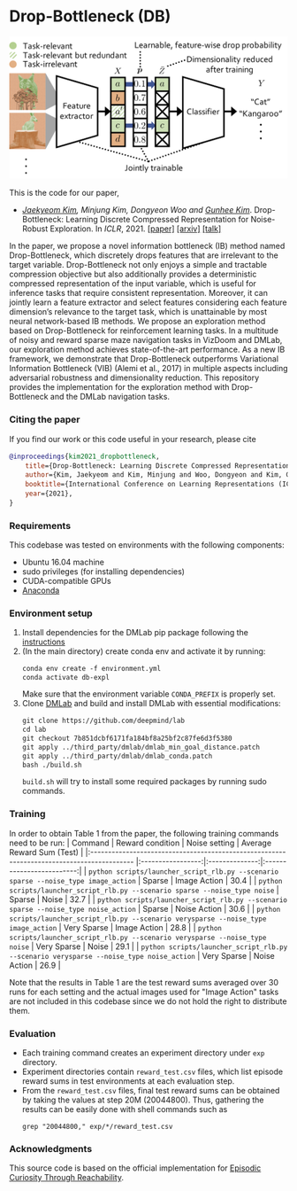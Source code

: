 # Drop-Bottleneck (DB)

![overview](assets/db_overview.png)

This is the code for our paper,
* *[Jaekyeom Kim](https://jaekyeom.github.io/), Minjung Kim, Dongyeon Woo and [Gunhee Kim](http://vision.snu.ac.kr/gunhee/)*. Drop-Bottleneck: Learning Discrete Compressed Representation for Noise-Robust Exploration. In *ICLR*, 2021. [[paper]](https://openreview.net/pdf?id=1rxHOBjeDUW) [[arxiv]](https://arxiv.org/abs/2103.12300) [[talk]](https://iclr.cc/virtual/2021/poster/3127)

In the paper, we propose a novel information bottleneck (IB) method named Drop-Bottleneck, which discretely drops features that are irrelevant to the target variable.
Drop-Bottleneck not only enjoys a simple and tractable compression objective but also additionally provides a deterministic compressed representation of the input variable, which is useful for inference tasks that require consistent representation.
Moreover, it can jointly learn a feature extractor and select features considering each feature dimension’s relevance to the target task, which is unattainable by most neural network-based IB methods.
We propose an exploration method based on Drop-Bottleneck for reinforcement learning tasks.
In a multitude of noisy and reward sparse maze navigation tasks in VizDoom and DMLab, our exploration method achieves state-of-the-art performance.
As a new IB framework, we demonstrate that Drop-Bottleneck outperforms Variational Information Bottleneck (VIB) (Alemi et al., 2017) in multiple aspects including adversarial robustness and dimensionality reduction.
This repository provides the implementation for the exploration method with Drop-Bottleneck and the DMLab navigation tasks.

### Citing the paper
If you find our work or this code useful in your research, please cite

```bibtex
@inproceedings{kim2021_dropbottleneck,
    title={Drop-Bottleneck: Learning Discrete Compressed Representation for Noise-Robust Exploration},
    author={Kim, Jaekyeom and Kim, Minjung and Woo, Dongyeon and Kim, Gunhee},
    booktitle={International Conference on Learning Representations (ICLR)},
    year={2021},
}
```

### Requirements
This codebase was tested on environments with the following components:
* Ubuntu 16.04 machine
* sudo privileges (for installing dependencies)
* CUDA-compatible GPUs
* [Anaconda](https://docs.anaconda.com/anaconda/install/)

### Environment setup
1. Install dependencies for the DMLab pip package following the [instructions](https://github.com/deepmind/lab/tree/master/python/pip_package)
2. (In the main directory) create conda env and activate it by running:
    ```
    conda env create -f environment.yml
    conda activate db-expl
    ```
    Make sure that the environment variable `CONDA_PREFIX` is properly set.
3. Clone [DMLab](https://github.com/deepmind/lab) and build and install DMLab with essential modifications:
    ```
    git clone https://github.com/deepmind/lab
    cd lab
    git checkout 7b851dcbf6171fa184bf8a25bf2c87fe6d3f5380
    git apply ../third_party/dmlab/dmlab_min_goal_distance.patch
    git apply ../third_party/dmlab/dmlab_conda.patch
    bash ./build.sh
    ```
    `build.sh` will try to install some required packages by running sudo commands.


### Training

In order to obtain Table 1 from the paper, the following training commands need to be run:
| Command                                                                                    | Reward condition  | Noise setting  | Average Reward Sum (Test) |
|:------------------------------------------------------------------------------------------ |:-----------------:|:--------------:|:-------------------------:|
| `python scripts/launcher_script_rlb.py --scenario sparse --noise_type image_action`        |       Sparse      |  Image Action  |            30.4           |
| `python scripts/launcher_script_rlb.py --scenario sparse --noise_type noise`               |       Sparse      |      Noise     |            32.7           |
| `python scripts/launcher_script_rlb.py --scenario sparse --noise_type noise_action`        |       Sparse      |  Noise Action  |            30.6           |
| `python scripts/launcher_script_rlb.py --scenario verysparse --noise_type image_action`    |    Very Sparse    |  Image Action  |            28.8           |
| `python scripts/launcher_script_rlb.py --scenario verysparse --noise_type noise`           |    Very Sparse    |      Noise     |            29.1           |
| `python scripts/launcher_script_rlb.py --scenario verysparse --noise_type noise_action`    |    Very Sparse    |  Noise Action  |            26.9           |

Note that the results in Table 1 are the test reward sums averaged over 30 runs for each setting and the actual images used for "Image Action" tasks are not included in this codebase since we do not hold the right to distribute them.

### Evaluation
* Each training command creates an experiment directory under `exp` directory.
* Experiment directories contain `reward_test.csv` files, which list episode reward sums in test environments at each evaluation step.
* From the `reward_test.csv` files, final test reward sums can be obtained by taking the values at step 20M (20044800). Thus, gathering the results can be easily done with shell commands such as
    ```
    grep "20044800," exp/*/reward_test.csv
    ```

### Acknowledgments
This source code is based on the official implementation for [Episodic Curiosity Through Reachability](https://github.com/google-research/episodic-curiosity).
